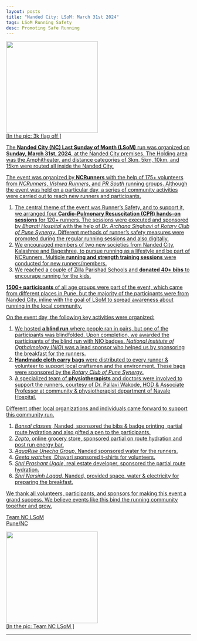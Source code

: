 ```yaml
---
layout: posts
title: "Nanded City: LSoM: March 31st 2024"
tags: LSoM Running Safety
desc: Promoting Safe Running
---
```


<a href="/blog/assets/images/lsom24/3k.jpg">
<img src="/blog/assets/images/lsom24/3k.jpg" height="250">
<figcaption>[In the pic: 3k flag off ]</figcaption>

The **Nanded City (NC) Last Sunday of Month (LSoM)** run was organized on
**Sunday, March 31st, 2024**, at the Nanded City premises. The Holding area was
the Amphitheater, and distance categories of 3km, 5km, 10km, and 15km were
routed all inside the Nanded City.

The event was organized by **NCRunners** with the help of 175+ volunteers from
*NCRunners*, *Vishwa Runners*, and *PR South* running groups.
Although the event was held on a particular day, a series of community
activities were carried out to reach new runners and participants.

1. The central theme of the event was Runner’s Safety, and to support it, we
   arranged four **Cardio-Pulmonary Resuscitation (CPR) hands-on sessions** for
   120+ runners. The sessions were executed and sponsored by *Bharati Hospital*
   with the help of *Dr. Archana Singhavi* of *Rotary Club of Pune Synergy*.
   Different methods of runner’s safety measures were promoted during the
   regular running sessions and also digitally.
2. We encouraged members of two new societies from Nanded City, Kalashree and
   Bageshree, to pursue running as a lifestyle and be part of NCRunners.
   Multiple **running and strength training sessions** were conducted for new
   runners/members.
3. We reached a couple of Zilla Parishad Schools and **donated 40+ bibs** to
   encourage running for the kids.

**1500+ participants** of all age groups were part of the event, which came from
different places in Pune, but the majority of the participants were from Nanded
City, inline with the goal of LSoM to spread awareness about running in the
local community.

On the event day, the following key activities were organized:
1. We hosted **a blind run** where people ran in pairs, but one of the
   participants was blindfolded. Upon completion, we awarded the participants of
   the blind run with NIO badges. *National Institute of Opthalmology* (*NIO*)
   was a lead sponsor who helped us by sponsoring the breakfast for the runners.
2. **Handmade cloth carry bags** were distributed to every runner & volunteer to
   support local craftsmen and the environment. These bags were sponsored by the
   *Rotary Club of Pune Synergy*.
3. A specialized team of **physiotherapists** and doctors were involved to
   support the runners, courtesy of Dr. Pallavi Wakode, HOD & Associate
   Professor at community & physiotherapist department of Navale Hospital.

Different other local organizations and individuals came forward to support this
community run.

1. *Bansal classes*, Nanded, sponsored the bibs & badge printing, partial route
   hydration and also gifted a pen to the participants.
2. *Zepto*, online grocery store, sponsored partial on route hydration and post
   run energy bar.
3. *AquaRise Unecha Group*, Nanded sponsored water for the runners.
4. *Geeta watches*, Dhayari sponsored t-shirts for volunteers.
5. *Shri Prashant Ugale*, real estate developer, sponsored the partial route hydration.
6. *Shri Narsinh Lagad*, Nanded, provided space, water & electricity for preparing
   the breakfast.

We thank all volunteers, participants, and sponsors for making this event a
grand success. We believe events like this bind the running community together
and grow.

Team NC LSoM  
Pune/NC

<a href="/blog/assets/images/lsom24/team.jpg">
<img src="/blog/assets/images/lsom24/team.jpg" height="250">
<figcaption>[In the pic: Team NC LSoM ]</figcaption>


---

